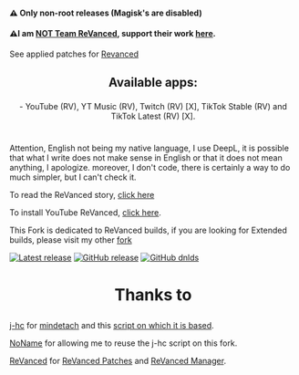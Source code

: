 #### ⚠️ Only non-root releases (Magisk's are disabled)
#### ⚠️I am [NOT Team ReVanced](https://github.com/j-hc/revanced-magisk-module#%EF%B8%8F-do-not-download-modules-from-3rd-party-sources-like-random-websites-you-found-on-google-there-are-many-that-uses-my-modules-and-impersonates-revanced), support their work [here](https://github.com/revanced).

See applied patches for [Revanced](https://github.com/kevinr99089/ReVanced.Builder/blob/main/config.toml)

## <p align="center">Available apps:
<p align="center">
- YouTube (RV), YT Music (RV), Twitch (RV) [X], TikTok Stable (RV) and TikTok Latest (RV) [X].

#

Attention, English not being my native language, I use DeepL, it is possible that what I write does not make sense in English or that it does not mean anything, I apologize. moreover, I don't code, there is certainly a way to do much simpler, but I can't check it.

To read the ReVanced story, [click here](https://github.com/kevinr99089/ReVanced.Builder/blob/History/README.md)

To install YouTube ReVanced, [click here](https://github.com/kevinr99089/ReVanced.Builder/blob/install/README.md).

This Fork is dedicated to ReVanced builds, if you are looking for Extended builds, please visit my other [fork](https://github.com/kevinr99089/Extended.Builder)

[![Latest release](https://badgen.net/github/release/kevinr99089/ReVanced.Builder)](https://github.com/kevinr99089/ReVanced.Builder/releases)
[![GitHub release](https://img.shields.io/github/release/kevinr99089/ReVanced.Builder.svg)](https://GitHub.com/kevinr99089/ReVanced.Builder/releases/latest)
[![GitHub dnlds](https://img.shields.io/github/downloads/kevinr99089/ReVanced.Builder/total)](https://GitHub.com/kevinr99089/ReVanced.Builder/releases/latest)

# <p align="center">Thanks to
[j-hc](https://github.com/j-hc) for [mindetach](https://github.com/j-hc/mindetach-magisk/tree/b821dc8ec683802e572d79e18820f66a46a3ded0) and this [script on which it is based](https://github.com/j-hc/revanced-magisk-module).

[NoName](https://github.com/NoName-exe) for allowing me to reuse the j-hc script on this fork.

[ReVanced](https://github.com/revanced) for [ReVanced Patches](https://github.com/revanced/revanced-patches/tree/main) and [ReVanced Manager](https://github.com/revanced/revanced-manager/releases).
